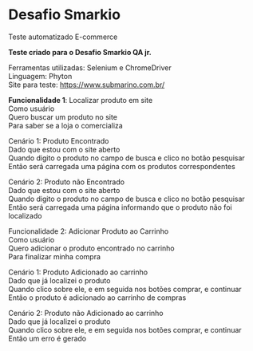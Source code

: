 # Desafio Smarkio

Teste automatizado E-commerce

<b>Teste criado para o Desafio Smarkio QA jr.</b>

Ferramentas utilizadas: Selenium e ChromeDriver<br>
Linguagem: Phyton<br>
Site para teste: https://www.submarino.com.br/

<b>Funcionalidade 1</b>: Localizar produto em site<br>
Como usuário<br>
Quero buscar um produto no site<br>
Para saber se a loja o comercializa

Cenário 1: Produto Encontrado<br>
Dado que estou com o site aberto<br>
Quando digito o produto no campo de busca e clico no botão pesquisar<br>
Então será carregada uma página com os produtos correspondentes

Cenário 2: Produto não Encontrado<br>
Dado que estou com o site aberto<br>
Quando digito o produto no campo de busca e clico no botão pesquisar<br>
Então será carregada uma página informando que o produto não foi localizado

Funcionalidade 2: Adicionar Produto ao Carrinho<br>
Como usuário<br>
Quero adicionar o produto encontrado no carrinho<br>
Para finalizar minha compra

Cenário 1: Produto Adicionado ao carrinho<br>
Dado que já localizei o produto<br>
Quando clico sobre ele, e em seguida nos botões comprar, e continuar<br>
Então o produto é adicionado ao carrinho de compras

Cenário 2: Produto não Adicionado ao carrinho<br>
Dado que já localizei o produto<br>
Quando clico sobre ele, e em seguida nos botões comprar, e continuar<br>
Então um erro é gerado
